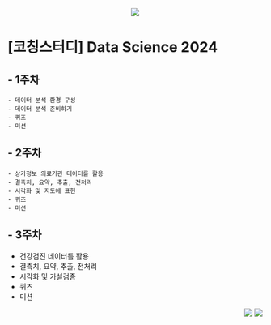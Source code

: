 <p align="center">
    <img src="https://github.com/user-attachments/assets/6510a691-eb84-4824-b2f5-a8bc00b12f3c">
</p>

# [코칭스터디] Data Science 2024

## - 1주차
    - 데이터 분석 환경 구성
    - 데이터 분석 준비하기
    - 퀴즈
    - 미션

## - 2주차
    - 상가정보_의료기관 데이터를 활용
    - 결측치, 요약, 추출, 전처리
    - 시각화 및 지도에 표현
    - 퀴즈
    - 미션

## - 3주차
- 건강검진 데이터를 활용
- 결측치, 요약, 추출, 전처리
- 시각화 및 가설검증
- 퀴즈
- 미션

<p align="right">
    <img src="https://img.shields.io/badge/python-3670A0?style=for-the-badge&logo=python&logoColor=ffdd54">
    <img src="https://img.shields.io/badge/jupyter-%23FA0F00.svg?style=for-the-badge&logo=jupyter&logoColor=white">
</p>
